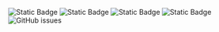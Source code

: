 ![Static Badge](https://img.shields.io/badge/blacklists-60-000000) ![Static Badge](https://img.shields.io/badge/blacklisted-2815320-cc0000) ![Static Badge](https://img.shields.io/badge/whitelisted-2243-00CC00) ![Static Badge](https://img.shields.io/badge/streaming_blacklist-28107-000000) ![GitHub issues](https://img.shields.io/github/issues/fabriziosalmi/blacklists)
